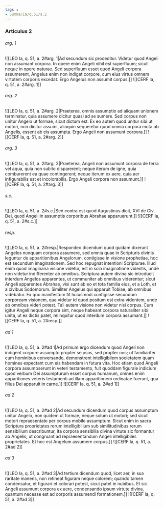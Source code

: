 ```yaml
---
tags : 
- Summa/Ia/q.51/a.2
---
```


### Articulus 2

###### arg. 1
![[LEO Ia, q. 51, a. 2#arg. 1|Ad secundum sic proceditur. Videtur quod Angeli non assumant corpora. In opere enim Angeli nihil est superfluum; sicut neque in opere naturae. Sed superfluum esset quod Angeli corpora assumerent, Angelus enim non indiget corpore, cum eius virtus omnem virtutem corporis excedat. Ergo Angelus non assumit corpus.]]
![[CERF Ia, q. 51, a. 2#arg. 1]]

###### arg. 2
![[LEO Ia, q. 51, a. 2#arg. 2|Praeterea, omnis assumptio ad aliquam unionem terminatur, quia assumere dicitur quasi ad se sumere. Sed corpus non unitur Angelo ut formae, sicut dictum est. Ex eo autem quod unitur sibi ut motori, non dicitur assumi, alioquin sequeretur quod omnia corpora mota ab Angelis, essent ab eis assumpta. Ergo Angeli non assumunt corpora.]]
![[CERF Ia, q. 51, a. 2#arg. 2]]

###### arg. 3
![[LEO Ia, q. 51, a. 2#arg. 3|Praeterea, Angeli non assumunt corpora de terra vel aqua, quia non subito disparerent; neque iterum de igne, quia comburerent ea quae contingerent; neque iterum ex aere, quia aer infigurabilis est et incolorabilis. Ergo Angeli corpora non assumunt.]]
![[CERF Ia, q. 51, a. 2#arg. 3]]

###### s.c.
![[LEO Ia, q. 51, a. 2#s.c.|Sed contra est quod Augustinus dicit, XVI de Civ. Dei, quod Angeli in assumptis corporibus Abrahae apparuerunt.]]
![[CERF Ia, q. 51, a. 2#s.c.]]

###### resp.
![[LEO Ia, q. 51, a. 2#resp.|Respondeo dicendum quod quidam dixerunt Angelos nunquam corpora assumere, sed omnia quae in Scripturis divinis leguntur de apparitionibus Angelorum, contigisse in visione prophetiae, hoc est secundum imaginationem. Sed hoc repugnat intentioni Scripturae. Illud enim quod imaginaria visione videtur, est in sola imaginatione videntis, unde non videtur indifferenter ab omnibus. Scriptura autem divina sic introducit interdum Angelos apparentes, ut communiter ab omnibus viderentur; sicut Angeli apparentes Abrahae, visi sunt ab eo et tota familia eius, et a Loth, et a civibus Sodomorum. Similiter Angelus qui apparuit Tobiae, ab omnibus videbatur. Ex quo manifestum fit huiusmodi contigisse secundum corpoream visionem, qua videtur id quod positum est extra videntem, unde ab omnibus videri potest. Tali autem visione non videtur nisi corpus. Cum igitur Angeli neque corpora sint, neque habeant corpora naturaliter sibi unita, ut ex dictis patet, relinquitur quod interdum corpora assumant.]]
![[CERF Ia, q. 51, a. 2#resp.]]

###### ad 1
![[LEO Ia, q. 51, a. 2#ad 1|Ad primum ergo dicendum quod Angeli non indigent corpore assumpto propter seipsos, sed propter nos; ut familiariter cum hominibus conversando, demonstrent intelligibilem societatem quam homines expectant cum eis habendam in futura vita. Hoc etiam quod Angeli corpora assumpserunt in veteri testamento, fuit quoddam figurale indicium quod verbum Dei assumpturum esset corpus humanum, omnes enim apparitiones veteris testamenti ad illam apparitionem ordinatae fuerunt, qua filius Dei apparuit in carne.]]
![[CERF Ia, q. 51, a. 2#ad 1]]

###### ad 2
![[LEO Ia, q. 51, a. 2#ad 2|Ad secundum dicendum quod corpus assumptum unitur Angelo, non quidem ut formae, neque solum ut motori; sed sicut motori repraesentato per corpus mobile assumptum. Sicut enim in sacra Scriptura proprietates rerum intelligibilium sub similitudinibus rerum sensibilium describuntur, ita corpora sensibilia divina virtute sic formantur ab Angelis, ut congruant ad repraesentandum Angeli intelligibiles proprietates. Et hoc est Angelum assumere corpus.]]
![[CERF Ia, q. 51, a. 2#ad 2]]

###### ad 3
![[LEO Ia, q. 51, a. 2#ad 3|Ad tertium dicendum quod, licet aer, in sua raritate manens, non retineat figuram neque colorem; quando tamen condensatur, et figurari et colorari potest, sicut patet in nubibus. Et sic Angeli assumunt corpora ex aere, condensando ipsum virtute divina, quantum necesse est ad corporis assumendi formationem.]]
![[CERF Ia, q. 51, a. 2#ad 3]]

